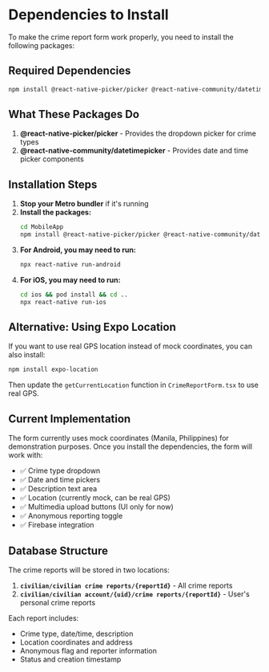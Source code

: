# Dependencies to Install

To make the crime report form work properly, you need to install the following packages:

## Required Dependencies

```bash
npm install @react-native-picker/picker @react-native-community/datetimepicker
```

## What These Packages Do

1. **@react-native-picker/picker** - Provides the dropdown picker for crime types
2. **@react-native-community/datetimepicker** - Provides date and time picker components

## Installation Steps

1. **Stop your Metro bundler** if it's running
2. **Install the packages:**
   ```bash
   cd MobileApp
   npm install @react-native-picker/picker @react-native-community/datetimepicker
   ```
3. **For Android, you may need to run:**
   ```bash
   npx react-native run-android
   ```
4. **For iOS, you may need to run:**
   ```bash
   cd ios && pod install && cd ..
   npx react-native run-ios
   ```

## Alternative: Using Expo Location

If you want to use real GPS location instead of mock coordinates, you can also install:

```bash
npm install expo-location
```

Then update the `getCurrentLocation` function in `CrimeReportForm.tsx` to use real GPS.

## Current Implementation

The form currently uses mock coordinates (Manila, Philippines) for demonstration purposes. Once you install the dependencies, the form will work with:

- ✅ Crime type dropdown
- ✅ Date and time pickers
- ✅ Description text area
- ✅ Location (currently mock, can be real GPS)
- ✅ Multimedia upload buttons (UI only for now)
- ✅ Anonymous reporting toggle
- ✅ Firebase integration

## Database Structure

The crime reports will be stored in two locations:

1. **`civilian/civilian crime reports/{reportId}`** - All crime reports
2. **`civilian/civilian account/{uid}/crime reports/{reportId}`** - User's personal crime reports

Each report includes:
- Crime type, date/time, description
- Location coordinates and address
- Anonymous flag and reporter information
- Status and creation timestamp

